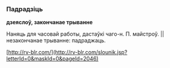 ### Падрадзіць
**дзеяслоў, закончанае трыванне**

Наняць для часовай работы, дастаўкі чаго-н. П. майстроў. || незакончанае трыванне: падраджаць.

<a rel="author">[http://rv-blr.com/](http://rv-blr.com/slounik.jsp?letterId=0&maskId=0&pageId=2046)</a>
